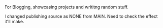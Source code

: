 For Blogging, showcasing projects and writitng random stuff.

I changed publishing source as NONE from MAIN. Need to check the effect it'll make.
